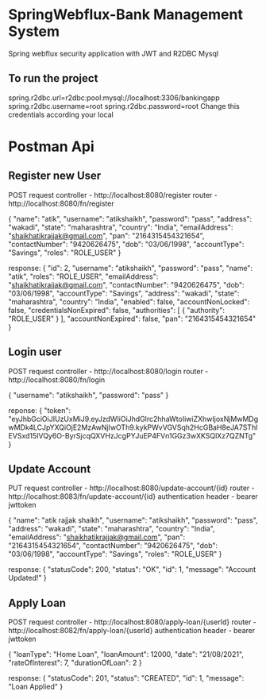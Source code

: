 
# SpringWebflux-Bank Management System
Spring webflux security application with JWT and R2DBC Mysql

 
## To run the project
spring.r2dbc.url=r2dbc:pool:mysql://localhost:3306/bankingapp
spring.r2dbc.username=root
spring.r2dbc.password=root
Change this credentials according your local 

 
# Postman Api
## Register new User

POST request
controller - http://localhost:8080/register
router - http://localhost:8080/fn/register

{
    "name": "atik",
	"username": "atikshaikh",
	"password": "pass",
	"address": "wakadi",
	"state": "maharashtra",
	"country": "India",
	"emailAddress": "shaikhatikrajjak@gmail.com",
	"pan": "2164315454321654",
	"contactNumber": "9420626475",
	"dob": "03/06/1998",
	"accountType": "Savings",
    "roles": "ROLE_USER"
}

response: 
{
    "id": 2,
    "username": "atikshaikh",
    "password": "pass",
    "name": "atik",
    "roles": "ROLE_USER",
    "emailAddress": "shaikhatikrajjak@gmail.com",
    "contactNumber": "9420626475",
    "dob": "03/06/1998",
    "accountType": "Savings",
    "address": "wakadi",
    "state": "maharashtra",
    "country": "India",
    "enabled": false,
    "accountNonLocked": false,
    "credentialsNonExpired": false,
    "authorities": [
        {
            "authority": "ROLE_USER"
        }
    ],
    "accountNonExpired": false,
    "pan": "2164315454321654"
}


## Login user

POST request
controller - http://localhost:8080/login
router - http://localhost:8080/fn/login
 

{
    "username": "atikshaikh",
    "password": "pass" 
}

reponse: 
{
    "token": "eyJhbGciOiJIUzUxMiJ9.eyJzdWIiOiJhdGlrc2hhaWtoIiwiZXhwIjoxNjMwMDgwMDk4LCJpYXQiOjE2MzAwNjIwOTh9.kykPWvVGVSqh2HcGBaH8eJA7SThlEVSxd15IVQy6O-ByrSjcqQXVHzJcgPYJuEP4FVn1GGz3wXKSQlXz7QZNTg"
}

## Update Account

PUT request
controller - http://localhost:8080/update-account/{id}
router - http://localhost:8083/fn/update-account/{id}
authentication header - bearer jwttoken
 

{
    "name": "atik rajjak shaikh",
	"username": "atikshaikh",
	"password": "pass",
	"address": "wakadi",
	"state": "maharashtra",
	"country": "India",
	"emailAddress": "shaikhatikrajjak@gmail.com",
	"pan": "2164315454321654",
	"contactNumber": "9420626475",
	"dob": "03/06/1998",
	"accountType": "Savings",
    "roles": "ROLE_USER"
}

response: 
{
    "statusCode": 200,
    "status": "OK",
    "id": 1,
    "message": "Account Updated!"
}

## Apply Loan

POST request
controller - http://localhost:8080/apply-loan/{userId}
router - http://localhost:8082/fn/apply-loan/{userId}
authentication header - bearer jwttoken

{
    "loanType": "Home Loan",
    "loanAmount": 12000,
    "date": "21/08/2021",
    "rateOfInterest": 7,
    "durationOfLoan": 2
}

response: 
{
    "statusCode": 201,
    "status": "CREATED",
    "id": 1,
    "message": "Loan Applied"
}
